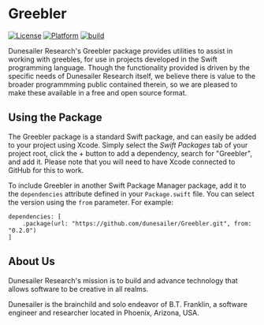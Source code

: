 Greebler
========

[![License](https://img.shields.io/badge/License-MIT-blue.svg)](https://github.com/dunesailer/Aesthete/blob/master/LICENSE)
[![Platform](https://img.shields.io/badge/in-swift5.3-orange.svg)](https://github.com/apple/swift)
[![build](https://github.com/dunesailer/Greebler/workflows/build/badge.svg)](https://github.com/dunesailer/Greebler/actions?query=workflow%3Abuild)

Dunesailer Research's Greebler package provides utilities to assist in working with greebles, for use in projects developed in the Swift programming language. Though the functionality provided is driven by the specific needs of Dunesailer Research itself, we believe there is value to the broader programmming public contained therein, so we are pleased to make these available in a free and open source format.


## Using the Package

The Greebler package is a standard Swift package, and can easily be added to your project using Xcode. Simply select the *Swift Packages* tab of your project root, click the + button to add a dependency, search for "Greebler", and add it. Please note that you will need to have Xcode connected to GitHub for this to work.

To include Greebler in another Swift Package Manager package, add it to the `dependencies` attribute defined in your `Package.swift` file. You can select the version using the `from` parameter. For example:
```
dependencies: [
    .package(url: "https://github.com/dunesailer/Greebler.git", from: "0.2.0")
]
```


## About Us

Dunesailer Research's mission is to build and advance technology that allows software to be creative in all realms.

Dunesailer is the brainchild and solo endeavor of B.T. Franklin, a software engineer and researcher located in Phoenix, Arizona, USA.

